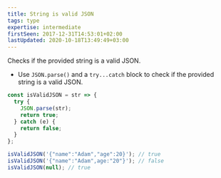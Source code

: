 ```yaml
---
title: String is valid JSON
tags: type
expertise: intermediate
firstSeen: 2017-12-31T14:53:01+02:00
lastUpdated: 2020-10-18T13:49:49+03:00
---
```


Checks if the provided string is a valid JSON.

- Use `JSON.parse()` and a `try...catch` block to check if the provided string is a valid JSON.

```js
const isValidJSON = str => {
  try {
    JSON.parse(str);
    return true;
  } catch (e) {
    return false;
  }
};
```

```js
isValidJSON('{"name":"Adam","age":20}'); // true
isValidJSON('{"name":"Adam",age:"20"}'); // false
isValidJSON(null); // true
```
